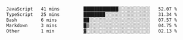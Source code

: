 <!--START_SECTION:waka-->

```txt
JavaScript   41 mins         █████████████░░░░░░░░░░░░   52.07 %
TypeScript   25 mins         ████████░░░░░░░░░░░░░░░░░   31.34 %
Bash         6 mins          ██░░░░░░░░░░░░░░░░░░░░░░░   07.57 %
Markdown     3 mins          █▒░░░░░░░░░░░░░░░░░░░░░░░   04.75 %
Other        1 min           ▓░░░░░░░░░░░░░░░░░░░░░░░░   02.13 %
```

<!--END_SECTION:waka--> 
 
